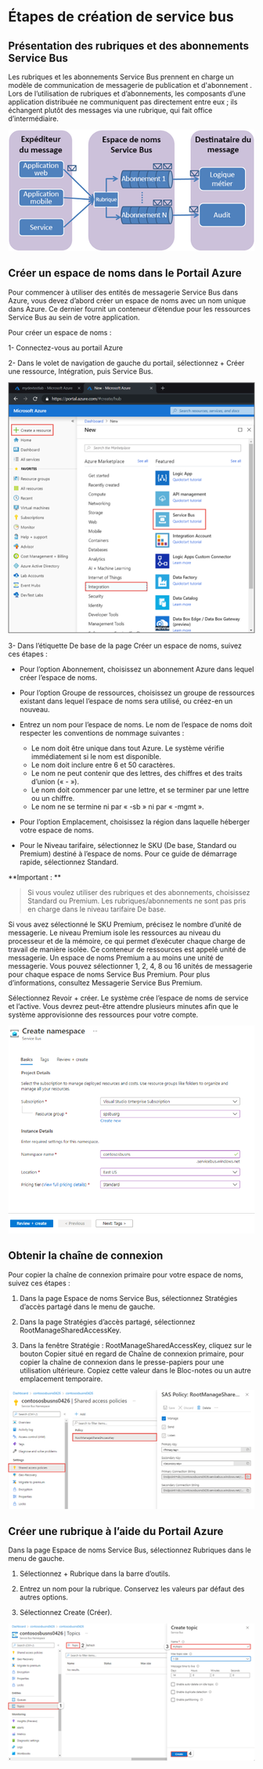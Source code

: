 # Étapes de création de service bus

## Présentation des rubriques et des abonnements Service Bus

Les rubriques et les abonnements Service Bus prennent en charge un modèle de communication de messagerie de publication et d'abonnement . Lors de l’utilisation de rubriques et d’abonnements, les composants d’une application distribuée ne communiquent pas directement entre eux ; ils échangent plutôt des messages via une rubrique, qui fait office d’intermédiaire.

![service bus topics](./images/images_service_bus/sb-topics-01.png)

## Créer un espace de noms dans le Portail Azure

Pour commencer à utiliser des entités de messagerie Service Bus dans Azure, vous devez d’abord créer un espace de noms avec un nom unique dans Azure. Ce dernier fournit un conteneur d’étendue pour les ressources Service Bus au sein de votre application.

Pour créer un espace de noms :

1- Connectez-vous au portail Azure

2- Dans le volet de navigation de gauche du portail, sélectionnez + Créer une ressource, Intégration, puis Service Bus.

![menu de création de ressource service bus](./images/images_service_bus/create-resource-service-bus-menu.png)

3- Dans l’étiquette De base de la page Créer un espace de noms, suivez ces étapes :

- Pour l’option Abonnement, choisissez un abonnement Azure dans lequel créer l’espace de noms.

- Pour l’option Groupe de ressources, choisissez un groupe de ressources existant dans lequel l’espace de noms sera utilisé, ou créez-en un nouveau.

- Entrez un nom pour l’espace de noms. Le nom de l’espace de noms doit respecter les conventions de nommage suivantes :

  - Le nom doit être unique dans tout Azure. Le système vérifie immédiatement si le nom est disponible.
  - Le nom doit inclure entre 6 et 50 caractères.
  - Le nom ne peut contenir que des lettres, des chiffres et des traits d’union (« - »).
  - Le nom doit commencer par une lettre, et se terminer par une lettre ou un chiffre.
  - Le nom ne se termine ni par « -sb » ni par « -mgmt ».

- Pour l’option Emplacement, choisissez la région dans laquelle héberger votre espace de noms.

- Pour le Niveau tarifaire, sélectionnez le SKU (De base, Standard ou Premium) destiné à l’espace de noms. Pour ce guide de démarrage rapide, sélectionnez Standard.

**Important : **

> Si vous voulez utiliser des rubriques et des abonnements, choisissez Standard ou Premium. Les rubriques/abonnements ne sont pas pris en charge dans le niveau tarifaire De base.

Si vous avez sélectionné le SKU Premium, précisez le nombre d’unité de messagerie. Le niveau Premium isole les ressources au niveau du processeur et de la mémoire, ce qui permet d’exécuter chaque charge de travail de manière isolée. Ce conteneur de ressources est appelé unité de messagerie. Un espace de noms Premium a au moins une unité de messagerie. Vous pouvez sélectionner 1, 2, 4, 8 ou 16 unités de messagerie pour chaque espace de noms Service Bus Premium. Pour plus d’informations, consultez Messagerie Service Bus Premium.

Sélectionnez Revoir + créer. Le système crée l’espace de noms de service et l’active. Vous devrez peut-être attendre plusieurs minutes afin que le système approvisionne des ressources pour votre compte.

![créer namespace](./images/images_service_bus/create-namespace.png)

## Obtenir la chaîne de connexion

Pour copier la chaîne de connexion primaire pour votre espace de noms, suivez ces étapes :

1.  Dans la page Espace de noms Service Bus, sélectionnez Stratégies d’accès partagé dans le menu de gauche.

2.  Dans la page Stratégies d’accès partagé, sélectionnez RootManageSharedAccessKey.

3.  Dans la fenêtre Stratégie : RootManageSharedAccessKey, cliquez sur le bouton Copier situé en regard de Chaîne de connexion primaire, pour copier la chaîne de connexion dans le presse-papiers pour une utilisation ultérieure. Copiez cette valeur dans le Bloc-notes ou un autre emplacement temporaire.

![chaine de coinnexion de service bus](./images/images_service_bus/connection-string.png)

## Créer une rubrique à l’aide du Portail Azure

Dans la page Espace de noms Service Bus, sélectionnez Rubriques dans le menu de gauche.

1. Sélectionnez + Rubrique dans la barre d’outils.

2. Entrez un nom pour la rubrique. Conservez les valeurs par défaut des autres options.

3. Sélectionnez Create (Créer).

![créer topic](./images/images_service_bus/create-topic.png)
